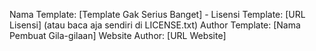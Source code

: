 Nama Template: [Template Gak Serius Banget] -
Lisensi Template: [URL Lisensi] (atau baca aja sendiri di LICENSE.txt)
Author Template: [Nama Pembuat Gila-gilaan]
Website Author: [URL Website]
